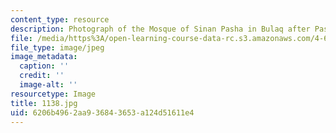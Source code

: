 ```yaml
---
content_type: resource
description: Photograph of the Mosque of Sinan Pasha in Bulaq after Pascal Coste.
file: /media/https%3A/open-learning-course-data-rc.s3.amazonaws.com/4-615-the-architecture-of-cairo-spring-2002/6206b4962aa936843653a124d51611e4_1138.jpg
file_type: image/jpeg
image_metadata:
  caption: ''
  credit: ''
  image-alt: ''
resourcetype: Image
title: 1138.jpg
uid: 6206b496-2aa9-3684-3653-a124d51611e4
---
```

